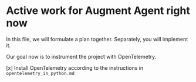 # Active work for Augment Agent right now

In this file, we will formulate a plan together. Separately, you will implement it.

Our goal now is to instrument the project with OpenTelemetry.

[x] Install OpenTelemetry according to the instructions in `opentelemetry_in_python.md`



